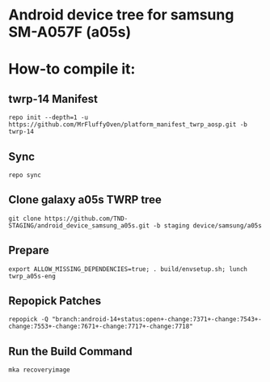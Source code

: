 # Android device tree for samsung SM-A057F (a05s)

# How-to compile it:

## twrp-14 Manifest
    repo init --depth=1 -u https://github.com/MrFluffyOven/platform_manifest_twrp_aosp.git -b twrp-14
## Sync
    repo sync
## Clone galaxy a05s TWRP tree
    git clone https://github.com/TND-STAGING/android_device_samsung_a05s.git -b staging device/samsung/a05s
## Prepare
    export ALLOW_MISSING_DEPENDENCIES=true; . build/envsetup.sh; lunch twrp_a05s-eng
## Repopick Patches
    repopick -Q "branch:android-14+status:open+-change:7371+-change:7543+-change:7553+-change:7671+-change:7717+-change:7718"
## Run the Build Command
    mka recoveryimage
